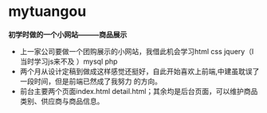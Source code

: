 # mytuangou
**初学时做的一个小网站———商品展示**

<ul>
<li>上一家公司要做一个团购展示的小网站，我借此机会学习html css jquery（l当时学习js来不及 ）mysql php</li>

<li>两个月从设计定稿到做成这样感觉还挺好，自此开始喜欢上前端,中建虽耽误了一段时间，但是前端已然成了我努力 的方向。

<li>前台主要两个页面index.html detail.html；其余均是后台页面，可以维护商品类别、供应商与商品信息。</li>
</ul>
